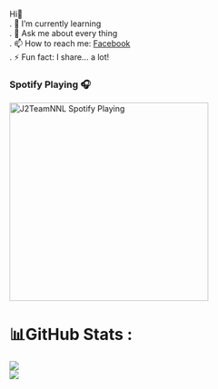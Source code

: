 Hi👋
  </br>
  . 🌱 I’m currently learning 
  </br>
  . 💬 Ask me about every thing
  </br>
  . 📫 How to reach me: [Facebook]
  </br>
  . ⚡ Fun fact: I share... a lot!
  
### Spotify Playing 🎧
[<img src="https://spotify-playing-git-master.j2teamnnl.vercel.app/api/spotify-playing" alt="J2TeamNNL Spotify Playing" width="350" />](https://open.spotify.com/user/31ghget3jspvgpjwbv5pcwli3smab)

# 📊GitHub Stats :
![](https://github-readme-stats.vercel.app/api?username=Nvdqb73&theme=radical&hide_border=false&include_all_commits=false&count_private=false)<br/>
![](https://github-readme-streak-stats.herokuapp.com/?user=Nvdqb73&theme=radical&hide_border=false)<br/>

[Facebook]: https://www.facebook.com/EmLaCuaAnh.1009
